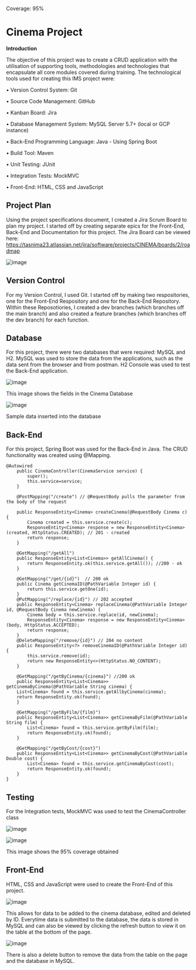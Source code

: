Coverage: 95%

# Cinema Project

**Introduction**

The objective of this project was to create a CRUD application with the utilisation of supporting tools, methodologies and technologies that encapsulate all core modules covered during training. The technological tools used for creating this IMS project were:

•	Version Control System: Git

•	Source Code Management: GitHub

•	Kanban Board: Jira

•	Database Management System: MySQL Server 5.7+ (local or GCP instance)

•	Back-End Programming Language: Java - Using Spring Boot

•	Build Tool: Maven

•	Unit Testing: JUnit

•	Integration Tests: MockMVC

•	Front-End: HTML, CSS and JavaScript

## Project Plan

Using the project specifications document, I created a Jira Scrum Board to plan my project. I started off by creating separate epics for the Front-End, Back-End and Documentation for this project. The Jira Board can be viewed here: 
https://tasnima23.atlassian.net/jira/software/projects/CINEMA/boards/2/roadmap

![image](https://user-images.githubusercontent.com/64172539/157756029-041147ea-e724-4ccb-9cce-5245aafe348e.png)

## Version Control

For my Version Control, I used Git. I started off by making two respositories, one for the Front-End Respository and one for the Back-End Repository. Within these Reposotiories, I created a dev branches (which branches off the main branch) and also created a feature branches (which branches off the dev branch) for each function. 

## Database 

For this project, there were two databases that were required: MySQL and H2. MySQL was used to store the data from the applications, such as the data sent from the browser and from postman. H2 Console was used to test the Back-End application. 

![image](https://user-images.githubusercontent.com/64172539/157757470-096f3757-48cd-415f-8c90-6d29ef305f07.png)

This image shows the fields in the Cinema Database

![image](https://user-images.githubusercontent.com/64172539/157757554-350ccd79-a0fd-4c00-bc82-3e78b544db8a.png)

Sample data inserted into the database 

## Back-End

For this project, Spring Boot was used for the Back-End in Java. The CRUD functionality was created using @Mapping. 

```
@Autowired
	public CinemaController(CinemaService service) {
		super();
		this.service=service;
	}
	
	@PostMapping("/create") // @RequestBody pulls the parameter from the body of the request

	public ResponseEntity<Cinema> createCinema(@RequestBody Cinema c) {
		Cinema created = this.service.create(c);
		ResponseEntity<Cinema> response = new ResponseEntity<Cinema>(created, HttpStatus.CREATED); // 201 - created
		return response;
	}
	
	@GetMapping("/getAll") 
	public ResponseEntity<List<Cinema>> getAllCinema() {
		return ResponseEntity.ok(this.service.getAll()); //200 - ok
	}
	
	@GetMapping("/get/{id}")  // 200 ok
	public Cinema getCinemaID(@PathVariable Integer id) {
		return this.service.getOne(id);
	}
	@PutMapping("/replace/{id}") // 202 accepted
	public ResponseEntity<Cinema> replaceCinema(@PathVariable Integer id, @RequestBody Cinema newCinema) {
		Cinema body = this.service.replace(id, newCinema);
		ResponseEntity<Cinema> response = new ResponseEntity<Cinema>(body, HttpStatus.ACCEPTED);
		return response;
	}
	@DeleteMapping("/remove/{id}") // 204 no content 
	public ResponseEntity<?> removeCinemaID(@PathVariable Integer id) {
		this.service.remove(id);
		return new ResponseEntity<>(HttpStatus.NO_CONTENT);
	}
	
	@GetMapping("/getByCinema/{cinema}") //200 ok
	public ResponseEntity<List<Cinema>> getCinemaByCinema(@PathVariable String cinema) {
	List<Cinema> found = this.service.getAllbyCinema(cinema);
	return ResponseEntity.ok(found);
	}
	
	@GetMapping("/getByFilm/{film}")
	public ResponseEntity<List<Cinema>> getCinemaByFilm(@PathVariable String film) {
		List<Cinema> found = this.service.getByFilm(film);
		return ResponseEntity.ok(found);
	}
	
	@GetMapping("/getByCost/{cost}")
	public ResponseEntity<List<Cinema>> getCinemaByCost(@PathVariable Double cost) {
		List<Cinema> found = this.service.getCinemaByCost(cost);
		return ResponseEntity.ok(found);
	}
}

```

## Testing 

For the Integration tests, MockMVC was used to test the CinemaController class 

![image](https://user-images.githubusercontent.com/64172539/157771105-4fb0a473-c452-4a36-ab89-8d1edc70b5d9.png)

![image](https://user-images.githubusercontent.com/64172539/157771316-191c548f-4747-4421-81c4-700dc8d48b80.png)

This image shows the 95% coverage obtained 


## Front-End 

HTML, CSS and JavaScript were used to create the Front-End of this project. 

![image](https://user-images.githubusercontent.com/64172539/157773875-cb754db9-e5ce-4795-81f5-e93b122d0e43.png)

This allows for data to be added to the cinema database, edited and deleted by ID. Everytime data is submitted to the database, the data is stored in MySQL and can also be viewed by clicking the refresh button to view it on the table at the bottom of the page. 

![image](https://user-images.githubusercontent.com/64172539/157772263-eb03792d-639e-4930-a78d-fcca196578f4.png)

There is also a delete button to remove the data from the table on the page and the database in MySQL. 




